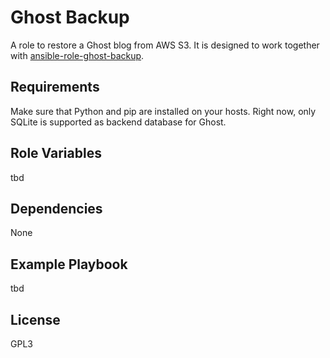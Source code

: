 Ghost Backup
============

A role to restore a Ghost blog from AWS S3.
It is designed to work together with
[ansible-role-ghost-backup](https://github.com/Logout22/ansible-role-ghost-backup).

Requirements
------------

Make sure that Python and pip are installed on your hosts.
Right now, only SQLite is supported as backend database for Ghost.

Role Variables
--------------

tbd

Dependencies
------------

None

Example Playbook
----------------

tbd

License
-------

GPL3
